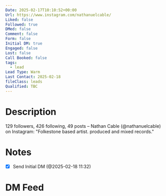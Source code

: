 ```yaml
---
Date: 2025-02-17T10:10:52+00:00
Url: https://www.instagram.com/nathanuelcable/
Liked: false
Followed: true
DMed: false
Comment: false
Form: false
Initial DM: true
Engaged: false
Lost: false
Call Booked: false
tags:
  - lead
Lead Type: Warm
Last Contact: 2025-02-18
fileClass: leads
Qualified: TBC
---
```

# Description
129 followers, 426 following, 49 posts – Nathan Cable (@nathanuelcable) on Instagram: "Folkestone based artist. produced and mixed records."
# Notes
- [x] Send Initial DM (@2025-02-18 11:32)
# DM Feed
